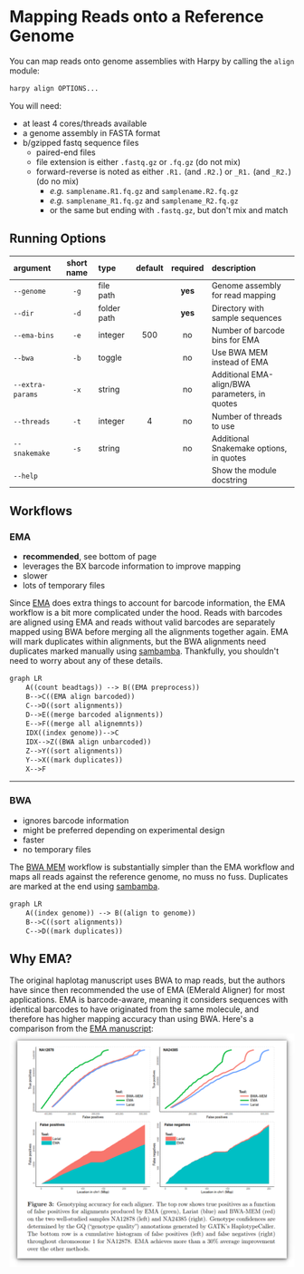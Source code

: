 # Mapping Reads onto a Reference Genome
You can map reads onto genome assemblies with Harpy by calling the `align` module:
```bash
harpy align OPTIONS...
```
You will need:
- at least 4 cores/threads available
- a genome assembly in FASTA format
- b/gzipped fastq sequence files
    - paired-end files
    - file extension is either `.fastq.gz` or `.fq.gz` (do not mix)
    - forward-reverse is noted as either `.R1.` (and `.R2.`) or `_R1.` (and `_R2.`) (do no mix)
        - _e.g._ `samplename.R1.fq.gz` and `samplename.R2.fq.gz`
        - _e.g._ `samplename_R1.fq.gz` and `samplename_R2.fq.gz`
        - or the same but ending with `.fastq.gz`, but don't mix and match

## Running Options
| argument         | short name | type        | default | required | description                                    |
|:-----------------|:----------:|:------------|:-------:|:--------:|:-----------------------------------------------|
| `--genome`       |    `-g`    | file path   |         | **yes**  | Genome assembly for read mapping               |
| `--dir`          |    `-d`    | folder path |         | **yes**  | Directory with sample sequences                |
| `--ema-bins`     |    `-e`    | integer     |   500   |    no    | Number of barcode bins for EMA                 |
| `--bwa`          |    `-b`    | toggle      |         |    no    | Use BWA MEM instead of EMA                     |
| `--extra-params` |    `-x`    | string      |         |    no    | Additional EMA-align/BWA parameters, in quotes |
| `--threads`      |    `-t`    | integer     |    4    |    no    | Number of threads to use                       |
| `--snakemake`    |    `-s`    | string      |         |    no    | Additional Snakemake options, in quotes        |
| `--help`         |            |             |         |          | Show the module docstring                      |

## Workflows
### EMA
- **recommended**, see bottom of page
- leverages the BX barcode information to improve mapping
- slower
- lots of temporary files

Since [EMA](https://github.com/arshajii/ema) does extra things to account for barcode information, the EMA workflow is a bit more complicated under the hood. Reads with barcodes are aligned using EMA and reads without valid barcodes are separately mapped using BWA before merging all the alignments together again. EMA will mark duplicates within alignments, but the BWA alignments need duplicates marked manually using [sambamba](https://lomereiter.github.io/sambamba/). Thankfully, you shouldn't need to worry about any of these details.

```mermaid
graph LR
    A((count beadtags)) --> B((EMA preprocess))
    B-->C((EMA align barcoded))
    C-->D((sort alignments))
    D-->E((merge barcoded alignments))
    E-->F((merge all alignemnts))
    IDX((index genome))-->C
    IDX-->Z((BWA align unbarcoded))
    Z-->Y((sort alignments))
    Y-->X((mark duplicates))
    X-->F
```
----

### BWA
- ignores barcode information
- might be preferred depending on experimental design
- faster
- no temporary files

The [BWA MEM](https://github.com/lh3/bwa) workflow is substantially simpler than the EMA workflow and maps all reads against the reference genome, no muss no fuss. Duplicates are marked at the end using [sambamba](https://lomereiter.github.io/sambamba/).

```mermaid
graph LR
    A((index genome)) --> B((align to genome))
    B-->C((sort alignments))
    C-->D((mark duplicates))
```

## Why EMA?
The original haplotag manuscript uses BWA to map reads, but the authors have since then recommended the use of EMA (EMerald Aligner) for most applications. EMA is barcode-aware, meaning it considers sequences with identical barcodes to have originated from the same molecule, and therefore has higher mapping accuracy than using BWA. Here's a comparison from the [EMA manuscript](https://www.biorxiv.org/content/10.1101/220236v1):
![EMA figure 3](_media/EMA.fig3.png)